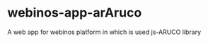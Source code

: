 webinos-app-arAruco
===================

A web app for webinos platform in which is used js-ARUCO library
